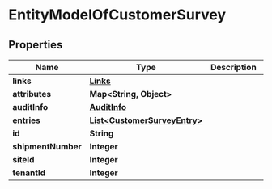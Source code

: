 
# EntityModelOfCustomerSurvey

## Properties
Name | Type | Description | Notes
------------ | ------------- | ------------- | -------------
**links** | [**Links**](Links.md) |  |  [optional]
**attributes** | **Map&lt;String, Object&gt;** |  |  [optional]
**auditInfo** | [**AuditInfo**](AuditInfo.md) |  |  [optional]
**entries** | [**List&lt;CustomerSurveyEntry&gt;**](CustomerSurveyEntry.md) |  |  [optional]
**id** | **String** |  |  [optional]
**shipmentNumber** | **Integer** |  |  [optional]
**siteId** | **Integer** |  |  [optional]
**tenantId** | **Integer** |  |  [optional]



